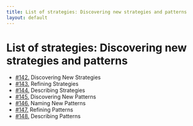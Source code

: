 ```yaml
---
title: List of strategies: Discovering new strategies and patterns
layout: default
---
```




# List of strategies: Discovering new strategies and patterns 

*  [#142.](./discovering-new-strategies-and-patterns.html) Discovering New Strategies
*  [#143.](./discovering-new-strategies-and-patterns.html) Refining Strategies
*  [#144.](./discovering-new-strategies-and-patterns.html) Describing Strategies
*  [#145.](./discovering-new-strategies-and-patterns.html) Discovering New Patterns
*  [#146.](./discovering-new-strategies-and-patterns.html) Naming New Patterns
*  [#147.](./discovering-new-strategies-and-patterns.html) Refining Patterns
*  [#148.](./discovering-new-strategies-and-patterns.html) Describing Patterns


